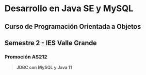 # Desarrollo en **Java SE** y MySQL
## Curso de Programación Orientada a Objetos
## Semestre 2 - IES Valle Grande
### Promoción AS212

> **JDBC con MySQL y Java 11**
> 

